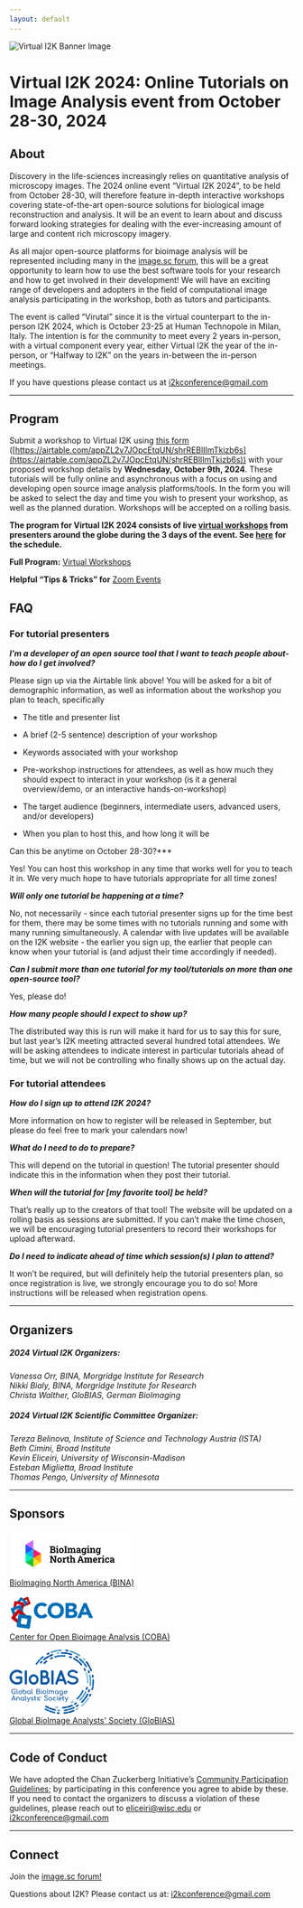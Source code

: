 ```yaml
---
layout: default
---
```


![Virtual I2K Banner Image](/assets/images/VirtualI2K2024Flyer.png)

# Virtual I2K 2024: Online Tutorials on Image Analysis event from October 28-30, 2024

## **About**

Discovery in the life-sciences increasingly relies on quantitative analysis of microscopy images. The 2024 online event “Virtual I2K 2024”, to be held from October 28-30, will therefore feature in-depth interactive workshops covering state-of-the-art open-source solutions for biological image reconstruction and analysis. It will be an event to learn about and discuss forward looking strategies for dealing with the ever-increasing amount of large and content rich microscopy imagery.

As all major open-source platforms for bioimage analysis will be represented including many in the [image.sc forum](https://forum.image.sc/), this will be a great opportunity to learn how to use the best software tools for your research and how to get involved in their development\! We will have an exciting range of developers and adopters in the field of computational image analysis participating in the workshop, both as tutors and participants.

The event is called “Virutal” since it is the virtual counterpart to the in-person I2K 2024, which is October 23-25 at Human Technopole in Milan, Italy. The intention is for the community to meet every 2 years in-person, with a virtual component every year, either Virtual I2K the year of the in-person, or “Halfway to I2K” on the years in-between the in-person meetings.

If you have questions please contact us at i2kconference@gmail.com

---

## **Program**

Submit a workshop to Virtual I2K using [this form](https://airtable.com/appZL2v7JOpcEtqUN/shrREBlIImTkizb6s) ([https://airtable.com/appZL2v7JOpcEtqUN/shrREBlIImTkizb6s](https://airtable.com/appZL2v7JOpcEtqUN/shrREBlIImTkizb6s)) with your proposed workshop details by **Wednesday, October 9th, 2024**. These tutorials will be fully online and asynchronous with a focus on using and developing open source image analysis platforms/tools.  In the form you will be asked to select the day and time you wish to present your workshop, as well as the planned duration.  Workshops will be accepted on a rolling basis.

**The program for Virtual I2K 2024 consists of live [virtual workshops](https://i2kconference.org/workshops) from presenters around the globe during the 3 days of the event. See [here](https://i2kconference.org/workshops) for the schedule.** 

**Full Program:** [Virtual Workshops](https://i2kconference.org/workshops)

**Helpful “Tips & Tricks” for** [Zoom Events](https://docs.google.com/document/d/1YNrXEx4sk5I3zdlUiREXE1sMBihcQkuVbTa-\_a7bVDg/preview)


## **FAQ**

### **For tutorial presenters**

***I’m a developer of an open source tool that I want to teach people about- how do I get involved?***

Please sign up via the Airtable link above\! You will be asked for a bit of demographic information, as well as information about the workshop you plan to teach, specifically

* The title and presenter list

* A brief (2-5 sentence) description of your workshop

* Keywords associated with your workshop

* Pre-workshop instructions for attendees, as well as how much they should expect to interact in your workshop (is it a general overview/demo, or an interactive hands-on-workshop)

* The target audience (beginners, intermediate users, advanced users, and/or developers)

* When you plan to host this, and how long it will be

Can this be anytime on October 28-30?***

Yes\! You can host this workshop in any time that works well for you to teach it in. We very much hope to have tutorials appropriate for all time zones\!

***Will only one tutorial be happening at a time?***

No, not necessarily \- since each tutorial presenter signs up for the time best for them, there may be some times with no tutorials running and some with many running simultaneously. A calendar with live updates will be available on the I2K website \- the earlier you sign up, the earlier that people can know when your tutorial is (and adjust their time accordingly if needed).

***Can I submit more than one tutorial for my tool/tutorials on more than one open-source tool?***

Yes, please do\!

***How many people should I expect to show up?***

The distributed way this is run will make it hard for us to say this for sure, but last year’s I2K meeting attracted several hundred total attendees. We will be asking attendees to indicate interest in particular tutorials ahead of time, but we will not be controlling who finally shows up on the actual day.

### **For tutorial attendees**

***How do I sign up to attend I2K 2024?***

More information on how to register will be released in September, but please do feel free to mark your calendars now\!

***What do I need to do to prepare?***

This will depend on the tutorial in question\! The tutorial presenter should indicate this in the information when they post their tutorial.

***When will the tutorial for \[my favorite tool\] be held?***

That’s really up to the creators of that tool\! The website will be updated on a rolling basis as sessions are submitted. If you can’t make the time chosen, we will be encouraging tutorial presenters to record their workshops for upload afterward.

***Do I need to indicate ahead of time which session(s) I plan to attend?***

It won’t be required, but will definitely help the tutorial presenters plan, so once registration is live, we strongly encourage you to do so\! More instructions will be released when registration opens.

---

## **Organizers**

##### ***2024 Virtual I2K Organizers:***

*Vanessa Orr, BINA, Morgridge Institute for Research*  
*Nikki Bialy, BINA, Morgridge Institute for Research*  
*Christa Walther, GloBIAS, German BioImaging*

##### ***2024 Virtual I2K Scientific Committee Organizer:***

*Tereza Belinova, Institute of Science and Technology Austria (ISTA)*  
*Beth Cimini, Broad Institute*  
*Kevin Eliceiri, University of Wisconsin-Madison*  
*Esteban Miglietta, Broad Institute*   
*Thomas Pengo, University of Minnesota*

---

## **Sponsors**

  <a href="https://www.bioimagingnorthamerica.org/"><img src="assets/images/bina-logo.png" alt="Bioimaging North America"></a> 
  <br>
  [BioImaging North America (BINA)](https://www.bioimagingna.org/)
  <br>

  <a href="https://openbioimageanalysis.org/"><img src="assets/images/COBA-logo_600px.png" alt="Center for Open Bioimage Analysis" width=150></a> 
    <br>
  [Center for Open Bioimage Analysis (COBA)](https://openbioimageanalysis.org/)
  <br>

  <a href="https://www.globias.org/"><img src="assets/images/GloBIAS-colors.png" alt="	Global BioImage Analysts' Society" width=150></a> 
    <br>
  [	Global BioImage Analysts' Society (GloBIAS)](https://www.globias.org/)

---

## **Code of Conduct**

We have adopted the Chan Zuckerberg Initiative’s [Community Participation Guidelines](https://chanzuckerberg.com/ethics-policies/community-participation-guidelines/); by participating in this conference you agree to abide by these. If you need to contact the organizers to discuss a violation of these guidelines, please reach out to eliceiri@wisc.edu or i2kconference@gmail.com

---

## **Connect**

Join the [image.sc forum\!](https://forum.image.sc/)

Questions about I2K? Please contact us at: i2kconference@gmail.com
